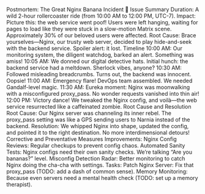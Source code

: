 Postmortem: The Great Nginx Banana Incident 🍌
Issue Summary
Duration: A wild 2-hour rollercoaster ride (from 10:00 AM to 12:00 PM, UTC-7).
Impact: Picture this: the web service went poof! Users were left hanging, waiting for pages to load like they were stuck in a slow-motion Matrix scene. Approximately 30% of our beloved users were affected.
Root Cause: Brace yourselves—Nginx, our trusty web server, decided to play hide-and-seek with the backend service. Spoiler alert: it lost.
Timeline
10:00 AM: Our monitoring system, the diligent watchdog, barked an alert. Something was amiss!
10:05 AM: We donned our digital detective hats. Initial hunch: the backend service had a meltdown. Sherlock vibes, anyone?
10:30 AM: Followed misleading breadcrumbs. Turns out, the backend was innocent. Oopsie!
11:00 AM: Emergency flare! DevOps team assembled. We needed Gandalf-level magic.
11:30 AM: Eureka moment: Nginx was moonwalking with a misconfigured proxy_pass. No wonder requests vanished into thin air!
12:00 PM: Victory dance! We tweaked the Nginx config, and voilà—the web service resurrected like a caffeinated zombie.
Root Cause and Resolution
Root Cause: Our Nginx server was channeling its inner rebel. The proxy_pass setting was like a GPS sending users to Narnia instead of the backend.
Resolution: We whipped Nginx into shape, updated the config, and pointed it to the right destination. No more interdimensional detours!
Corrective and Preventative Measures
Improvements:
Nginx Config Reviews: Regular checkups to prevent config chaos.
Automated Sanity Tests: Nginx configs need their own sanity checks. We’re talking “Are you bananas?” level.
Misconfig Detection Radar: Better monitoring to catch Nginx doing the cha-cha with settings.
Tasks:
Patch Nginx Server: Fix that proxy_pass (TODO: add a dash of common sense).
Memory Monitoring: Because even servers need a mental health check (TODO: set up a memory therapist).
